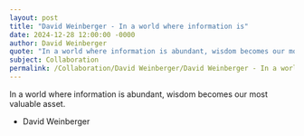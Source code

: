 ```yaml
---
layout: post
title: "David Weinberger - In a world where information is"
date: 2024-12-28 12:00:00 -0000
author: David Weinberger
quote: "In a world where information is abundant, wisdom becomes our most valuable asset."
subject: Collaboration
permalink: /Collaboration/David Weinberger/David Weinberger - In a world where information is
---
```


In a world where information is abundant, wisdom becomes our most valuable asset.

- David Weinberger
